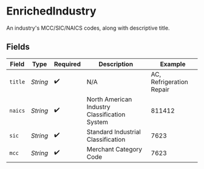 # EnrichedIndustry

An industry's MCC/SIC/NAICS codes, along with descriptive title.


## Fields

| Field                                         | Type                                          | Required                                      | Description                                   | Example                                       |
| --------------------------------------------- | --------------------------------------------- | --------------------------------------------- | --------------------------------------------- | --------------------------------------------- |
| `title`                                       | *String*                                      | :heavy_check_mark:                            | N/A                                           | AC, Refrigeration Repair                      |
| `naics`                                       | *String*                                      | :heavy_check_mark:                            | North American Industry Classification System | 811412                                        |
| `sic`                                         | *String*                                      | :heavy_check_mark:                            | Standard Industrial Classification            | 7623                                          |
| `mcc`                                         | *String*                                      | :heavy_check_mark:                            | Merchant Category Code                        | 7623                                          |